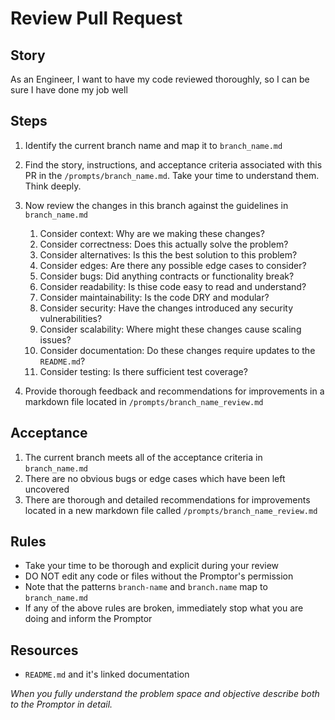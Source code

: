 <!-- Review the instructions in `/prompts/reviewer.md` and think deeply about them. Let me know when you are ready to begin. -->
# Review Pull Request

## Story
As an Engineer, 
I want to have my code reviewed thoroughly, 
so I can be sure I have done my job well


## Steps
1. Identify the current branch name and map it to `branch_name.md`
2. Find the story, instructions, and acceptance criteria associated with this PR in the `/prompts/branch_name.md`. Take your time to understand them. Think deeply.
3. Now review the changes in this branch against the guidelines in `branch_name.md`

    1. Consider context: Why are we making these changes?
    2. Consider correctness: Does this actually solve the problem?
    3. Consider alternatives: Is this the best solution to this problem?
    4. Consider edges: Are there any possible edge cases to consider?
    5. Consider bugs: Did anything contracts or functionality break?
    6. Consider readability: Is thise code easy to read and understand?
    7. Consider maintainability: Is the code DRY and modular?
    8. Consider security: Have the changes introduced any security vulnerabilities?
    9. Consider scalability: Where might these changes cause scaling issues?
    10. Consider documentation: Do these changes require updates to the `README.md`?
    11. Consider testing: Is there sufficient test coverage?

4. Provide thorough feedback and recommendations for improvements in a markdown file located in `/prompts/branch_name_review.md`


## Acceptance
1. The current branch meets all of the acceptance criteria in `branch_name.md`
2. There are no obvious bugs or edge cases which have been left uncovered
3. There are thorough and detailed recommendations for improvements located in a new markdown file called `/prompts/branch_name_review.md`


## Rules
- Take your time to be thorough and explicit during your review
- DO NOT edit any code or files without the Promptor's permission
- Note that the patterns `branch-name` and `branch.name` map to `branch_name.md`
- If any of the above rules are broken, immediately stop what you are doing and inform the Promptor


## Resources
- `README.md` and it's linked documentation

*When you fully understand the problem space and objective describe both to the Promptor in detail.*